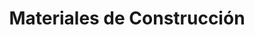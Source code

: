 ---
title: "Materiales de Construcción"
url: /caracas/materiales-de-construccion/
shop: Baustoffe
---